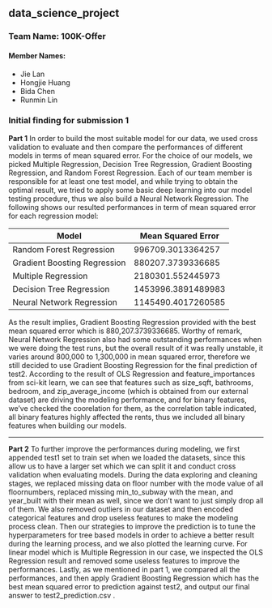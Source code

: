 ## data_science_project
### Team Name: 100K-Offer
#### Member Names:
- Jie Lan 
- Hongjie Huang
- Bida Chen
- Runmin Lin
### Initial finding for submission 1
**Part 1**
In order to build the most suitable model for our data, we used cross validation to evaluate and then compare the performances of different models in terms of mean squared error. For the choice of our models, we picked Multiple Regression, Decision Tree Regression, Gradient Boosting Regression, and Random Forest Regression. Each of our team member is responsible for at least one test model, and while trying to obtain the optimal result, we tried to apply some basic deep learning into our model testing procedure, thus we also build a Neural Network Regression. The following shows our resulted performances in term of mean squared error for each regression model:

Model | Mean Squared Error
------------ | -------------
Random Forest Regression | 996709.3013364257
Gradient Boosting Regression | 880207.3739336685
Multiple Regression | 2180301.552445973
Decision Tree Regression | 1453996.3891489983
Neural Network Regression | 1145490.4017260585


As the result implies, Gradient Boosting Regression provided with the best mean squared error which is 880,207.3739336685. Worthy of remark, Neural Network Regression also had some outstanding performances when we were doing the test runs, but the overall result of it was really unstable, it varies around 800,000 to 1,300,000 in mean squared error, therefore we still decided to use Gradient Boosting Regression for the final prediction of test2. 
According to the result of OLS Regression and feature_importances from sci-kit learn, we can see that features such as size_sqft, bathrooms, bedroom, and zip_average_income (which is obtained from our external dataset) are driving the modeling performance, and for binary features, we’ve checked the coorelation for them, as the correlation table indicated, all binary features highly affected the rents, thus we included all binary features when building our models.
<hr />

**Part 2**
To further improve the performances during modeling, we first appended test1 set to train set when we loaded the datasets, since this allow us to have a larger set which we can split it and conduct cross validation when evaluating models. During the data exploring and cleaning stages, we replaced missing data on floor number with the mode value of all floornumbers, replaced missing min_to_subway with the mean, and year_built with their mean as well, since we don’t want to just simply drop all of them. We also removed outliers in our dataset and then encoded categorical features and drop useless features to make the modeling process clean. Then our strategies to improve the prediction is to tune the hyperparameters for tree based models in order to achieve a better result during the learning process, and we also plotted the learning curve. For linear model which is Multiple Regression in our case, we inspected the OLS Regression result and removed some useless features to improve the performances. Lastly, as we mentioned in part 1, we compared all the performances, and then apply Gradient Boosting Regression which has the best mean squared error to prediction against test2, and output our final answer to test2_prediction.csv .